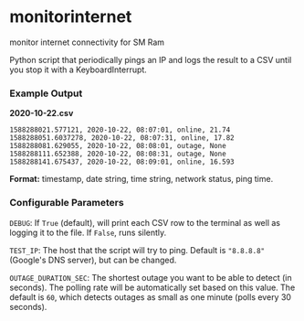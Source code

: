 # monitorinternet
monitor internet connectivity for SM Ram

Python script that periodically pings an IP and logs the result to a CSV until you stop it with a KeyboardInterrupt.

### Example Output

**2020-10-22.csv**

```
1588288021.577121, 2020-10-22, 08:07:01, online, 21.74
1588288051.6037278, 2020-10-22, 08:07:31, online, 17.82
1588288081.629055, 2020-10-22, 08:08:01, outage, None
1588288111.652388, 2020-10-22, 08:08:31, outage, None
1588288141.675437, 2020-10-22, 08:09:01, online, 16.593
```

**Format:** timestamp, date string, time string, network status, ping time.

### Configurable Parameters

`DEBUG`: If `True` (default), will print each CSV row to the terminal as well as logging it to the file. If `False`, runs silently.

`TEST_IP`: The host that the script will try to ping. Default is `"8.8.8.8"` (Google's DNS server), but can be changed.

`OUTAGE_DURATION_SEC`: The shortest outage you want to be able to detect (in seconds). The polling rate will be automatically set based on this value. The default is `60`, which detects outages as small as one minute (polls every 30 seconds).
